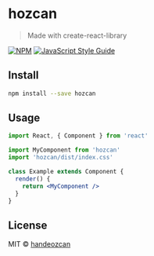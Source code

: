 # hozcan

> Made with create-react-library

[![NPM](https://img.shields.io/npm/v/hozcan.svg)](https://www.npmjs.com/package/hozcan) [![JavaScript Style Guide](https://img.shields.io/badge/code_style-standard-brightgreen.svg)](https://standardjs.com)

## Install

```bash
npm install --save hozcan
```

## Usage

```jsx
import React, { Component } from 'react'

import MyComponent from 'hozcan'
import 'hozcan/dist/index.css'

class Example extends Component {
  render() {
    return <MyComponent />
  }
}
```

## License

MIT © [handeozcan](https://github.com/handeozcan)
